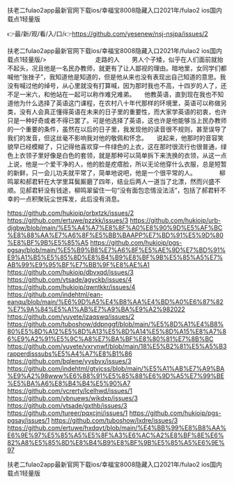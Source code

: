 扶老二fulao2app最新官网下载ios/幸福宝8008隐藏入口2021年/fulao2 ios国内载点1轻量版

👉最/新/观/看/入/口/👉https://github.com/yesenew/nsj-nsjpa/issues/2

扶老二fulao2app最新官网下载ios/幸福宝8008隐藏入口2021年/fulao2 ios国内载点1轻量版/>　　　　　　　　走路的人　　男人个子矮，似乎在人们面前就抬不起头，况且他是一名民办教师，就更有了让人鄙视的理由。暗地里，女同学们都喊他“张挫子”，我知道他是知道的，但是他从来也没有表现出自己知道的意思。我没有喊过他的绰号，从心里就没有打算喊，因为那时我也不高，十四岁的人了，还不足一米六，和他站在一起可以称作难兄难弟。　　他教英语，直到现在我也不知道他为什么选择了英语这门课程，在农村八十年代那样的环境里，英语可以称做另类，没有人会真正懂得英语在未来的日子里的重要性，而大家学英语的初衷，也许只是一种好奇或者不得已罢了。可是他选择了英语，这也许是他能够当上民办教师的一个重要的条件，虽然在以后的日子里，我发现他的读音很不规则，甚至误导了我们的发音，但这丝毫不影响我对他的敬佩和怀念。　　说起来，他那时的音容笑貌早已经模糊了，只记得他喜欢穿一件绿色的上衣，这在那时很流行也很普通，绿色上衣领子里好像是白色的套领，就是那种可以简单拆下来洗换的衣领，从这一点上说，他是一个爱干净的人，他的脸是疙瘩脸，所以无论他穿什么衣服，总是短暂的新鲜，只一会儿功夫就平常了，简单地说吧，他是一个很平常的人。　　
　　柳鸣翠和郝君轩在大学里耳鬓厮磨了四年，结业后两人一道当了北漂，然而兴盛不顺。见郝君轩没有钱途，柳鸣翠留住一句“没有面包恋情没法活”，包括了郝君轩不幸的一点积聚玩尘世挥发，此后没有消息。


https://github.com/hukioip/orbxtzk/issues/2
https://github.com/ertuwe/pzzkk/issues/3
https://github.com/hukioip/urb-djgbw/blob/main/%E5%A4%A7%E8%8F%A0%E8%90%9D%E5%AF%BC%E8%88%AA%E7%A6%8F%E5%BB%BAAPP%E7%BD%91%E5%9D%80%E8%BF%9B%E5%85%A5
https://github.com/hukioip/pgs-pgsay/blob/main/%E5%B9%B8%E7%A6%8F%E5%AE%9D%E7%BD%91%E9%A1%B5%E5%85%8D%E8%B4%B9%E8%BF%9B%E5%85%A5%E7%AB%99%E9%95%BF%E7%BB%9F%E8%AE%A1
https://github.com/hukioip/dbvxqd/issues/3
https://github.com/vtsade/agyckb/issues/4
https://github.com/hukioip/qwntkkr/issues/4
https://github.com/indehtml/ean-eanqu/blob/main/%E6%9D%A5%E4%B8%AA%E4%BD%A0%E6%87%82%E7%9A%84%E5%A1%AB%E7%A9%BA%E9%A2%982022
https://github.com/yuyete/izaqswq/issues/2
https://github.com/tuboshow/ddpnggf/blob/main/%E5%8D%A1%E4%B8%80%E5%8D%A12%E5%8D%A13%E5%8D%A14%E5%8D%A15%E8%A7%86%E9%A2%91%E5%9C%A8%E7%BA%BF%E8%80%81%E7%8B%BC
https://github.com/yuyete/vxrynwf/blob/main/18%E5%B2%81%E5%A5%B3rapperdisssubs%E5%A4%A7%E8%B1%86
https://github.com/bqlene/yysbvx/issues/3
https://github.com/indehtml/gtvjcss/blob/main/%E5%A1%AB%E7%A9%BA%E9%A2%98www%E6%88%91%E5%85%88%E6%9D%A5%E7%99%BE%E5%BA%A6%E8%B4%B4%E5%90%A7
https://github.com/vcrerty/lcelhwd/issues/1
https://github.com/vbnuews/wikdxp/issues/3
https://github.com/vtsade/gxthb/issues/3
https://github.com/tureer/pqxcjni/issues/1
https://github.com/hukioip/pgs-pgsay/issues/1
https://github.com/tuboshow/lxdre/issues/3
https://github.com/ertuwe/hxdqvt/blob/main/%E4%BB%99%E8%B8%AA%E6%9E%97%E5%85%A5%E5%8F%A3%E6%AC%A2%E8%BF%8E%E6%82%A8%E5%85%8D%E8%B4%B9%E8%BF%9B%E5%85%A5%E6%9E%97

扶老二fulao2app最新官网下载ios/幸福宝8008隐藏入口2021年/fulao2 ios国内载点1轻量版
